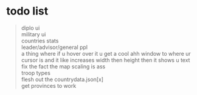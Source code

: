 # todo list
>diplo ui<br />
>military ui<br />
>countries stats<br />
>leader/advisor/general ppl<br />
>a thing where if u hover over it u get a cool ahh window to where ur cursor is and it like increases width then height then it shows u text<br />
>fix the fact the map scaling is ass<br />
>troop types<br />
>flesh out the countrydata.json[x]<br />
>get provinces to work<br />


